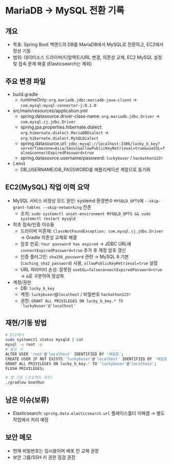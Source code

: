 # MariaDB → MySQL 전환 기록

## 개요
- 목표: Spring Boot 백엔드의 DB를 MariaDB에서 MySQL로 전환하고, EC2에서 정상 기동
- 범위: 데이터소스 드라이버/디알렉트/URL 변경, 의존성 교체, EC2 MySQL 설정 및 접속 문제 해결 (Elasticsearch는 제외)

## 주요 변경 파일
- build.gradle
  - runtimeOnly: `org.mariadb.jdbc:mariadb-java-client` → `com.mysql:mysql-connector-j:8.1.0`
- src/main/resources/application.yml
  - spring.datasource.driver-class-name: `org.mariadb.jdbc.Driver` → `com.mysql.cj.jdbc.Driver`
  - spring.jpa.properties.hibernate.dialect: `org.hibernate.dialect.MariaDBDialect` → `org.hibernate.dialect.MySQLDialect`
  - spring.datasource.url: `jdbc:mysql://localhost:3306/lucky_b_key?serverTimezone=Asia/Seoul&allowPublicKeyRetrieval=true&useSSL=false&connectExpiredPassword=true`
  - spring.datasource.username/password: `luckybuser` / `hackathon123!`
- (.env)
  - DB_USERNAME/DB_PASSWORD를 애플리케이션 계정으로 동기화

## EC2(MySQL) 작업 이력 요약
- MySQL 서비스 비정상 모드 원인: systemd 환경변수 `MYSQLD_OPTS`에 `--skip-grant-tables --skip-networking` 잔존
  - 조치: `sudo systemctl unset-environment MYSQLD_OPTS && sudo systemctl restart mysqld`
- 최초 접속/인증 이슈들
  - 드라이버 미존재: `ClassNotFoundException: com.mysql.cj.jdbc.Driver` → Gradle 의존성 교체로 해결
  - 암호 만료: `Your password has expired` → JDBC URL에 `connectExpiredPassword=true` 추가 후 계정 암호 갱신
  - 인증 플러그인: `sha256_password` 관련 → MySQL 8 기본(`caching_sha2_password`) 사용, `allowPublicKeyRetrieval=true` 설정
  - URL 파라미터 손상: 잘못된 `useSSL=falseconnectExpiredPassword=true` → `&`로 구분하여 정상화
- 계정/권한
  - DB: `lucky_b_key`
  - 계정: `luckybuser`@`localhost` / 비밀번호 `hackathon123!`
  - 권한: `GRANT ALL PRIVILEGES ON lucky_b_key.* TO 'luckybuser'@'localhost'`

## 재현/기동 방법
```bash
# EC2에서
sudo systemctl status mysqld | cat
mysql -u root -p
# 필요 시
ALTER USER 'root'@'localhost' IDENTIFIED BY '새암호';
CREATE USER IF NOT EXISTS 'luckybuser'@'localhost' IDENTIFIED BY '새암호';
GRANT ALL PRIVILEGES ON lucky_b_key.* TO 'luckybuser'@'localhost';
FLUSH PRIVILEGES;

# 앱 기동 (프로젝트 루트)
./gradlew bootRun
```

## 남은 이슈(보류)
- Elasticsearch: `spring.data.elasticsearch.url` 플레이스홀더 미해결 → 별도 작업에서 처리 예정

## 보안 메모
- 현재 비밀번호는 임시용이며 배포 전 교체 권장
- 보안 그룹/SSH 키 권한 점검 권장

